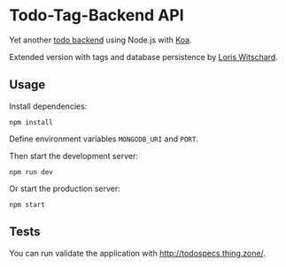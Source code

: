 # Todo-Tag-Backend API

Yet another [todo backend](http://todobackend.com) using Node.js with [Koa](https://koajs.com/).

Extended version with tags and database persistence by [Loris Witschard](https://github.com/loriswit).

## Usage
Install dependencies:
```
npm install
```

Define environment variables `MONGODB_URI` and `PORT`.

Then start the development server:
```
npm run dev
```

Or start the production server:
```
npm start
```

## Tests

You can run validate the application with http://todospecs.thing.zone/.

